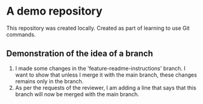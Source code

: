 # A demo repository

This repository was created locally. Created as part of learning to use Git commands.

## Demonstration of the idea of a branch

1) I made some changes in the 'feature-readme-instructions' branch. I want to show that unless I merge it with the main branch, these changes remains only in the branch.
2) As per the requests of the reviewer, I am adding a line that says that this branch will now be merged with the main branch. 
